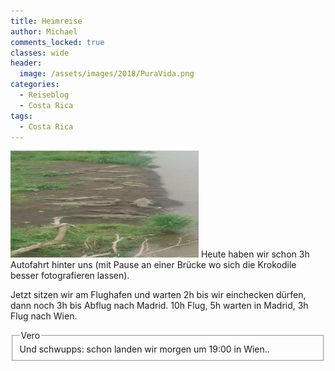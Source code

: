 ```yaml
---
title: Heimreise
author: Michael
comments_locked: true
classes: wide
header:
  image: /assets/images/2018/PuraVida.png
categories:
  - Reiseblog
  - Costa Rica
tags:
  - Costa Rica
---
```


<a href="/assets/images/2018/04/IMG-20180411-WA0004.jpg"><img src='/assets/images/2018/04/IMG-20180411-WA0004.jpg' width='301' height='171' alt='IMG-20180411-WA0004' border='0' /></a> Heute haben wir schon 3h Autofahrt hinter uns (mit Pause an einer Brücke wo sich die Krokodile besser fotografieren lassen).

Jetzt sitzen wir am Flughafen und warten 2h bis wir einchecken dürfen, dann noch 3h bis Abflug nach Madrid. 10h Flug, 5h warten in Madrid,  3h Flug nach Wien.

<fieldset><legend>Vero</legend>
Und schwupps: schon landen wir morgen um 19:00  in Wien..
</fieldset>
